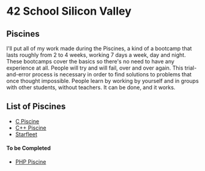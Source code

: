 # 42 School Silicon Valley

## Piscines

I'll put all of my work made during the Piscines, a kind of a bootcamp that
lasts roughly from 2 to 4 weeks, working 7 days a week, day and night.
These bootcamps cover the basics so there's no need to have any experience at
all. People will try and will fail, over and over again. This trial-and-error
process is necessary in order to find solutions to problems that once thought
impossible. People learn by working by yourself and in groups with other
students, without teachers. It can be done, and it works.

## List of Piscines

* [C Piscine](https://github.com/jraleman/42_Piscine-C)
* [C++ Piscine](https://github.com/jraleman/42_Piscine-CPP)
* [Starfleet](https://github.com/jraleman/42_Piscine-Starfleet)

#### To be Completed

* [PHP Piscine](https://github.com/jraleman/42_Piscine-PHP)
